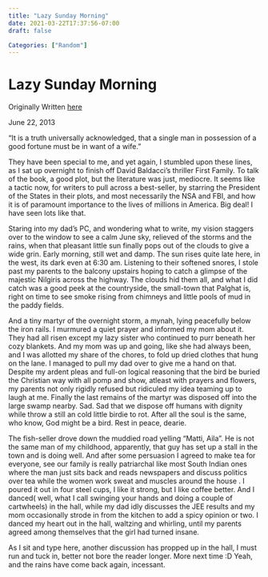 ```yaml
---
title: "Lazy Sunday Morning"
date: 2021-03-22T17:37:56-07:00
draft: false

Categories: ["Random"]
---
```


# Lazy Sunday Morning

Originally Written [here](https://medium.com/%E0%B4%95%E0%B5%81%E0%B4%B1%E0%B4%BF%E0%B4%AA%E0%B5%8D%E0%B4%AA%E0%B5%81%E0%B4%95%E0%B5%BE/lazy-sunday-morning-8f4d5b2942f5?source=---------0-----------------------)

June 22, 2013

“It is a truth universally acknowledged, that a single man in possession of a good fortune must be in want of a wife.”

They have been special to me, and yet again, I stumbled upon these lines, as I sat up overnight to finish off David Baldacci’s thriller First Family. To talk of the book, a good plot, but the literature was just, mediocre. It seems like a tactic now, for writers to pull across a best-seller, by starring the President of the States in their plots, and most necessarily the NSA and FBI, and how it is of paramount importance to the lives of millions in America. Big deal! I have seen lots like that.

Staring into my dad’s PC, and wondering what to write, my vision staggers over to the window to see a calm June sky, relieved of the storms and the rains, when that pleasant little sun finally pops out of the clouds to give a wide grin. Early morning, still wet and damp. The sun rises quite late here, in the west, its dark even at 6:30 am. Listening to their softened snores, I stole past my parents to the balcony upstairs hoping to catch a glimpse of the majestic Nilgiris across the highway. The clouds hid them all, and what I did catch was a good peek at the countryside, the small-town that Palghat is, right on time to see smoke rising from chimneys and little pools of mud in the paddy fields.

And a tiny martyr of the overnight storm, a mynah, lying peacefully below the iron rails. I murmured a quiet prayer and informed my mom about it. They had all risen except my lazy sister who continued to purr beneath her cozy blankets. And my mom was up and going, like she had always been, and I was allotted my share of the chores, to fold up dried clothes that hung on the lane. I managed to pull my dad over to give me a hand on that. Despite my ardent pleas and full-on logical reasoning that the bird be buried the Christian way with all pomp and show, atleast with prayers and flowers, my parents not only rigidly refused but ridiculed my idea teaming up to laugh at me. Finally the last remains of the martyr was disposed off into the large swamp nearby. Sad. Sad that we dispose off humans with dignity while throw a still an cold little birdie to rot. After all the soul is the same, who know, God might be a bird. Rest in peace, dearie.

The fish-seller drove down the muddied road yelling “Matti, Aila”. He is not the same man of my childhood, apparently, that guy has set up a stall in the town and is doing well. And after some persuasion I agreed to make tea for everyone, see our family is really patriarchal like most South Indian ones where the man just sits back and reads newspapers and discuss politics over tea while the women work sweat and muscles around the house . I poured it out in four steel cups, I like it strong, but I like coffee better. And I danced( well, what I call swinging your hands and doing a couple of cartwheels) in the hall, while my dad idly discusses the JEE results and my mom occasionally strode in from the kitchen to add a spicy opinion or two. I danced my heart out in the hall, waltzing and whirling, until my parents agreed among themselves that the girl had turned insane.

As I sit and type here, another discussion has propped up in the hall, I must run and tuck in, better not bore the reader longer. More next time :D Yeah, and the rains have come back again, incessant.
